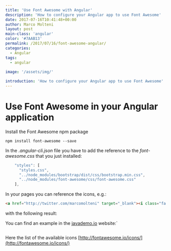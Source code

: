 ```yaml
---
title: 'Use Font Awesome with Angular'
description: 'How to configure your Angular app to use Font Awesome'
date: 2017-07-16T10:41:48+00:00
author: Marco Molteni
layout: post
main-class: 'angular'
color: '#7AAB13'
permalink: /2017/07/16/font-awesome-angular/
categories:
  - Angular
tags:
  - angular
 
image: '/assets/img/'

introduction: 'How to configure your Angular app to use Font Awesome'
---
```

# Use Font Awesome in your Angular application

Install the Font Awesome npm package
```
npm install font-awesome --save
```

In the _.angular-cli.json_ file you have to add the reference to the _font-awesome.css_ that you just installed:
```javascript
	"styles": [
	  "styles.css",
	  "../node_modules/bootstrap/dist/css/bootstrap.min.css",
	  "../node_modules/font-awesome/css/font-awesome.css"
	],
```

In your pages you can reference the icons, e.g.:

```html
<a href="http://twitter.com/marcomolteni" target="_blank"><i class="fa fa-twitter fa-2x menu-icon" aria-hidden="true"></i></a>
```
with the following result: 
<a href="http://twitter.com/marcomolteni" target="_blank"><i class="fa fa-twitter fa-2x menu-icon" aria-hidden="true"></i></a>

You can find an example in the [javademo.io](http://javademo.io) website:`

[<img src="{{site.baseurl}}/assets/img/uploads/2017/07/16/footer.png" alt=""/>]({{site.baseurl}}/assets/img/uploads/2017/07/16/footer.png)

Here the list of the available icons [http://fontawesome.io/icons/](http://fontawesome.io/icons/)

